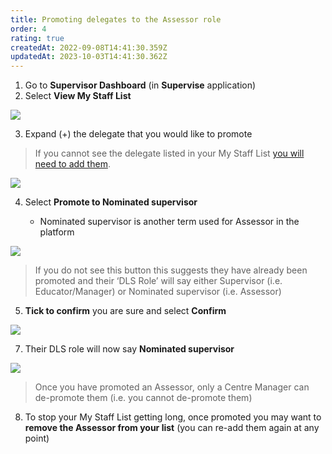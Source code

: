 ```yaml
---
title: Promoting delegates to the Assessor role
order: 4
rating: true
createdAt: 2022-09-08T14:41:30.359Z
updatedAt: 2023-10-03T14:41:30.362Z
---
```

1. Go to **Supervisor Dashboard** (in **Supervise** application) 
2. Select **View My Staff List**

![](/img/promoting_1.png)

3. Expand (+) the delegate that you would like to promote

> If you cannot see the delegate listed in your My Staff List [you will need to add them](/educator/user-guide/03-staff-list/adding-delegates-to-your-staff-list).

![](/img/promoting_2.png)

4. Select **Promote to Nominated supervisor**

   * Nominated supervisor is another term used for Assessor in the platform

![](/img/promoting_3.png)

> If you do not see this button this suggests they have already been promoted and their ‘DLS Role’ will say either Supervisor (i.e. Educator/Manager) or Nominated supervisor (i.e. Assessor)

5. **Tick to confirm** you are sure and select **Confirm**

![](/img/promoting_4.png)

7. Their DLS role will now say **Nominated supervisor**

![](/img/promoting_5.png)

> Once you have promoted an Assessor, only a Centre Manager can de-promote them (i.e. you cannot de-promote them)

8. To stop your My Staff List getting long, once promoted you may want to **remove the Assessor from your list** (you can re-add them again at any point)

